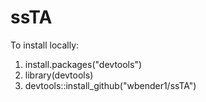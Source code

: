# ssTA

To install locally:
1. install.packages("devtools")
2. library(devtools)
3. devtools::install_github("wbender1/ssTA")
